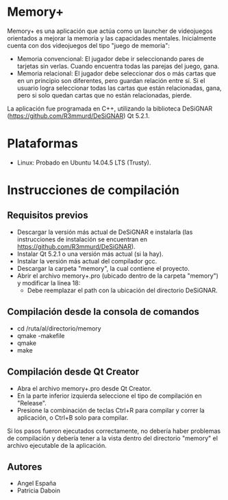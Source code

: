 # Memory+
Memory+ es una aplicación que actúa como un launcher de videojuegos orientados a mejorar la memoria y las capacidades mentales. Inicialmente cuenta con dos videojuegos del tipo "juego de memoria":

- Memoria convencional: El jugador debe ir seleccionando pares de tarjetas sin verlas. Cuando encuentra todas las parejas del juego, gana.
- Memoria relacional: El jugador debe seleccionar dos o más cartas que en un principio son diferentes, pero guardan relación entre sí. Si el usuario logra seleccionar todas las cartas que están relacionadas, gana, pero si solo quedan cartas que no están relacionadas, pierde.

La aplicación fue programada en C++, utilizando la biblioteca DeSiGNAR (https://github.com/R3mmurd/DeSiGNAR) Qt 5.2.1.

# Plataformas
- Linux: Probado en Ubuntu 14.04.5 LTS (Trusty).

# Instrucciones de compilación

## Requisitos previos
- Descargar la versión más actual de DeSiGNAR e instalarla (las instrucciones de instalación se encuentran en https://github.com/R3mmurd/DeSiGNAR).
- Instalar Qt 5.2.1 o una versión más actual (si la hay).
- Instalar la versión más actual del compilador gcc.
- Descargar la carpeta "memory", la cual contiene el proyecto.
- Abrir el archivo memory+.pro (ubicado dentro de la carpeta "memory") y modificar la línea 18:
  - Debe reemplazar el path con la ubicación del directorio DeSiGNAR.

## Compilación desde la consola de comandos

- cd /ruta/al/directorio/memory
- qmake -makefile
- qmake
- make

## Compilación desde Qt Creator

- Abra el archivo memory+.pro desde Qt Creator.
- En la parte inferior izquierda seleccione el tipo de compilación en "Release".
- Presione la combinación de teclas Ctrl+R para compilar y correr la aplicación, o Ctrl+B solo para compilar.

Si los pasos fueron ejecutados correctamente, no debería haber problemas de compilación y debería tener a la vista dentro del directorio "memory" el archivo ejecutable de la aplicación.

## Autores
- Angel España
- Patricia Daboin
